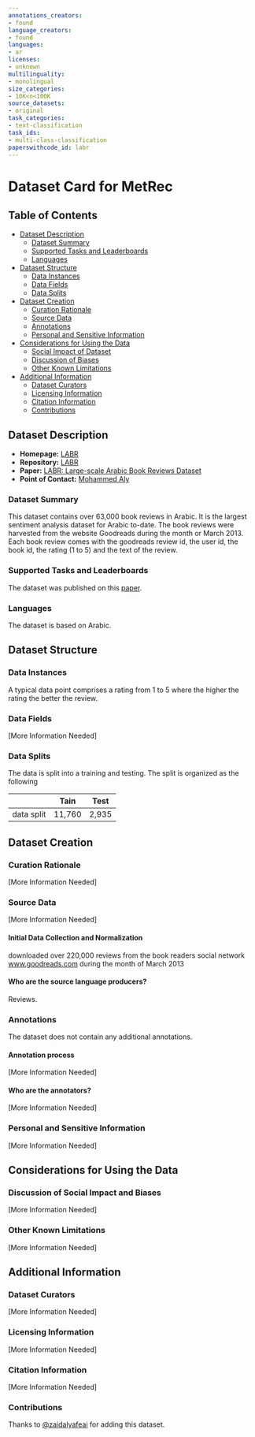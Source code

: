 ```yaml
---
annotations_creators:
- found
language_creators:
- found
languages:
- ar
licenses:
- unknown
multilinguality:
- monolingual
size_categories:
- 10K<n<100K
source_datasets:
- original
task_categories:
- text-classification
task_ids:
- multi-class-classification
paperswithcode_id: labr
---
```


# Dataset Card for MetRec

## Table of Contents
- [Dataset Description](#dataset-description)
  - [Dataset Summary](#dataset-summary)
  - [Supported Tasks and Leaderboards](#supported-tasks-and-leaderboards)
  - [Languages](#languages)
- [Dataset Structure](#dataset-structure)
  - [Data Instances](#data-instances)
  - [Data Fields](#data-fields)
  - [Data Splits](#data-splits)
- [Dataset Creation](#dataset-creation)
  - [Curation Rationale](#curation-rationale)
  - [Source Data](#source-data)
  - [Annotations](#annotations)
  - [Personal and Sensitive Information](#personal-and-sensitive-information)
- [Considerations for Using the Data](#considerations-for-using-the-data)
  - [Social Impact of Dataset](#social-impact-of-dataset)
  - [Discussion of Biases](#discussion-of-biases)
  - [Other Known Limitations](#other-known-limitations)
- [Additional Information](#additional-information)
  - [Dataset Curators](#dataset-curators)
  - [Licensing Information](#licensing-information)
  - [Citation Information](#citation-information)
  - [Contributions](#contributions)

## Dataset Description

- **Homepage:** [LABR](https://github.com/mohamedadaly/LABR)
- **Repository:** [LABR](https://github.com/mohamedadaly/LABR)
- **Paper:** [LABR: Large-scale Arabic Book Reviews Dataset](https://www.aclweb.org/anthology/P13-2088.pdf)
- **Point of Contact:** [Mohammed Aly](mailto:mohamed@mohamedaly.info)

### Dataset Summary

This dataset contains over 63,000 book reviews in Arabic. It is the largest sentiment analysis dataset for Arabic to-date. The book reviews were harvested from the website Goodreads during the month or March 2013. Each book review comes with the goodreads review id, the user id, the book id, the rating (1 to 5) and the text of the review.

### Supported Tasks and Leaderboards

The dataset was published on this [paper](https://www.aclweb.org/anthology/P13-2088.pdf). 

### Languages

The dataset is based on Arabic.

## Dataset Structure

### Data Instances

A typical data point comprises a rating from 1 to 5 where the higher the rating the better the review.  

### Data Fields

[More Information Needed]

### Data Splits

The data is split into a training and testing. The split is organized as the following 

|           | Tain   | Test |
|---------- | ------ | ---- |
|data split | 11,760 | 2,935|

## Dataset Creation

### Curation Rationale

[More Information Needed]

### Source Data

[More Information Needed]

#### Initial Data Collection and Normalization

downloaded over 220,000 reviews from the
book readers social network www.goodreads.com
during the month of March 2013

#### Who are the source language producers?

Reviews. 

### Annotations

The dataset does not contain any additional annotations.

#### Annotation process

[More Information Needed]

#### Who are the annotators?

[More Information Needed]

### Personal and Sensitive Information

[More Information Needed]

## Considerations for Using the Data

### Discussion of Social Impact and Biases

[More Information Needed]

### Other Known Limitations

[More Information Needed]

## Additional Information

### Dataset Curators

[More Information Needed]

### Licensing Information

[More Information Needed]

### Citation Information

[More Information Needed]

### Contributions

Thanks to [@zaidalyafeai](https://github.com/zaidalyafeai) for adding this dataset.